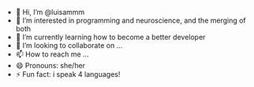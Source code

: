 - 👋 Hi, I’m @luisammm
- 👀 I’m interested in programming and neuroscience, and the merging of both
- 🌱 I’m currently learning how to become a better developer
- 💞️ I’m looking to collaborate on ...
- 📫 How to reach me ...
- 😄 Pronouns: she/her
- ⚡ Fun fact: i speak 4 languages!

<!---
luisammm/luisammm is a ✨ special ✨ repository because its `README.md` (this file) appears on your GitHub profile.
You can click the Preview link to take a look at your changes.
--->
